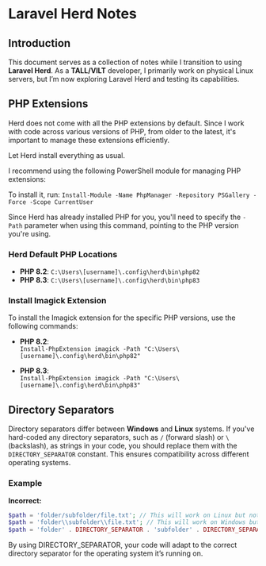 # Laravel Herd Notes

## Introduction

This document serves as a collection of notes while I transition to using **Laravel Herd**. As a **TALL/VILT** developer, I primarily work on physical Linux servers, but I’m now exploring Laravel Herd and testing its capabilities.

## PHP Extensions

Herd does not come with all the PHP extensions by default. Since I work with code across various versions of PHP, from older to the latest, it's important to manage these extensions efficiently.

Let Herd install everything as usual.

I recommend using the following PowerShell module for managing PHP extensions:

To install it, run:
`Install-Module -Name PhpManager -Repository PSGallery -Force -Scope CurrentUser`

Since Herd has already installed PHP for you, you'll need to specify the `-Path` parameter when using this command, pointing to the PHP version you're using.

### Herd Default PHP Locations

- **PHP 8.2**: `C:\Users\[username]\.config\herd\bin\php82`
- **PHP 8.3**: `C:\Users\[username]\.config\herd\bin\php83`

### Install Imagick Extension

To install the Imagick extension for the specific PHP versions, use the following commands:

- **PHP 8.2**:  
  `Install-PhpExtension imagick -Path "C:\Users\[username]\.config\herd\bin\php82"`

- **PHP 8.3**:  
  `Install-PhpExtension imagick -Path "C:\Users\[username]\.config\herd\bin\php83"`




## Directory Separators

Directory separators differ between **Windows** and **Linux** systems. If you've hard-coded any directory separators, such as `/` (forward slash) or `\` (backslash), as strings in your code, you should replace them with the `DIRECTORY_SEPARATOR` constant. This ensures compatibility across different operating systems.

### Example

**Incorrect:**
```php
$path = 'folder/subfolder/file.txt'; // This will work on Linux but not on Windows
$path = 'folder\\subfolder\\file.txt'; // This will work on Windows but not on Linux
$path = 'folder' . DIRECTORY_SEPARATOR . 'subfolder' . DIRECTORY_SEPARATOR . 'file.txt'; // This works on both Linux and Windows
```
By using DIRECTORY_SEPARATOR, your code will adapt to the correct directory separator for the operating system it’s running on.
